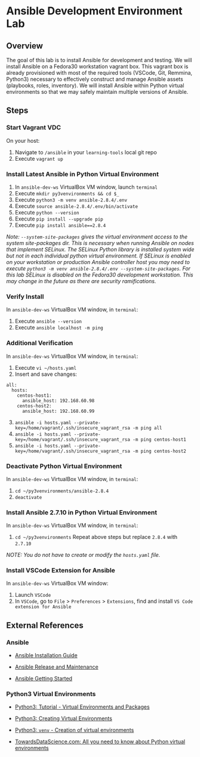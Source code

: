# Ansible Development Environment Lab

## Overview
The goal of this lab is to install Ansible for development and testing. We will install Ansible on a Fedora30 workstation vagrant box. This vagrant box is already provisioned with most of the required tools (VSCode, Git, Remmina, Python3) necessary to effectively construct and manage Ansible assets (playbooks, roles, inventory). We will install Ansible within Python virtual environments so that we may safely maintain multiple versions of Ansible.

## Steps
### Start Vagrant VDC

On your host:
1. Navigate to `/ansible` in your `learning-tools` local git repo
1. Execute `vagrant up`

### Install Latest Ansible in Python Virtual Environment
1. In `ansible-dev-ws` VirtualBox VM window, launch `terminal`
1. Execute `mkdir py3venvironments && cd $_`
1. Execute `python3 -m venv ansible-2.8.4/.env`
1. Execute `source ansible-2.8.4/.env/bin/activate`
1. Execute `python --version`
1. Execute `pip install --upgrade pip`
1. Execute `pip install ansible==2.8.4`

*Note: `--system-site-packages` gives the virtual environment access to the system site-packages dir. This is necessary when running Ansible on nodes that implement SELinux. The SELinux Python library is installed system wide but not in each individual python virtual environment. If SELinux is enabled on your workstation or production Ansible controller host you may need to execute `python3 -m venv ansible-2.8.4/.env --system-site-packages`. For this lab SELinux is disabled on the Fedora30 development workstation. This may change in the future as there are security ramifications.*

### Verify Install
In `ansible-dev-ws` VirtualBox VM window, in `terminal`:
1. Execute `ansible --version`
1. Execute `ansible localhost -m ping`

### Additional Verification
In `ansible-dev-ws` VirtualBox VM window, in `terminal`:
1. Execute `vi ~/hosts.yaml`
1. Insert and save changes:
```
all:
  hosts:
    centos-host1:
      ansible_host: 192.168.60.98
    centos-host2:
      ansible_host: 192.168.60.99
```
3. `ansible -i hosts.yaml --private-key=/home/vagrant/.ssh/insecure_vagrant_rsa -m ping all`
4. `ansible -i hosts.yaml --private-key=/home/vagrant/.ssh/insecure_vagrant_rsa -m ping centos-host1`
5. `ansible -i hosts.yaml --private-key=/home/vagrant/.ssh/insecure_vagrant_rsa -m ping centos-host2`

### Deactivate Python Virtual Environment
In `ansible-dev-ws` VirtualBox VM window, in `terminal`:
1. `cd ~/py3venvironments/ansible-2.8.4`
1. `deactivate`

### Install Ansible 2.7.10 in Python Virtual Environment
In `ansible-dev-ws` VirtualBox VM window, in `terminal`:
1. `cd ~/py3venvironments`
Repeat above steps but replace `2.8.4` with `2.7.10`

*NOTE: You do not have to create or modify the `hosts.yaml` file.*

### Install VSCode Extension for Ansible
In `ansible-dev-ws` VirtualBox VM window:
1. Launch `VSCode`
1. In `VSCode`, go to `File` > `Preferences` > `Extensions`, find and install `VS Code extension for Ansible`

## External References
### Ansible

* [Ansible Installation Guide](https://docs.ansible.com/ansible/latest/installation_guide/index.html)

* [Ansible Release and Maintenance](https://docs.ansible.com/ansible/latest/reference_appendices/release_and_maintenance.html)

* [Ansible Getting Started](https://docs.ansible.com/ansible/latest/user_guide/intro_getting_started.html)

### Python3 Virtual Environments

* [Python3: Tutorial - Virtual Environments and Packages](https://docs.python.org/3/tutorial/venv.html)

* [Python3: Creating Virtual Environments](https://packaging.python.org/tutorials/installing-packages/#creating-virtual-environments)

* [Python3: `venv` - Creation of virtual environments](https://docs.python.org/3/library/venv.html)

* [TowardsDataScience.com: All you need to know about Python virtual environments](https://towardsdatascience.com/all-you-need-to-know-about-python-virtual-environments-9b4aae690f97)

### 